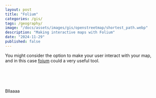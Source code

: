```yaml
---
layout: post
title: "Folium"
categories: /gis/
tags: /geography/
image: "/docs/assets/images/gis/openstreetmap/shortest_path.webp"
description: "Making interactive maps with Folium"
date: "2024-11-29"
published: false
---
```


You might consider the option to make your user interact with
your map, and in this case [foium](https://python-visualization.github.io/folium/latest/)
could a very useful tool.

<br>
<br>
<object type="text/html" data="/docs/assets/images/gis/folium/m0.html"
width="1000" height="600"></object>
<br>
<br>
Bllaaaa
<br>
<br>
<object type="text/html" data="/docs/assets/images/gis/folium/m1.html"
width="1000" height="600"></object>
<br>
<br>
<object type="text/html" data="/docs/assets/images/gis/folium/m2.html"
width="1000" height="600"></object>
<br>
<br>
<object type="text/html" data="/docs/assets/images/gis/folium/m3.html"
width="1000" height="600"></object>
<br>
<br>